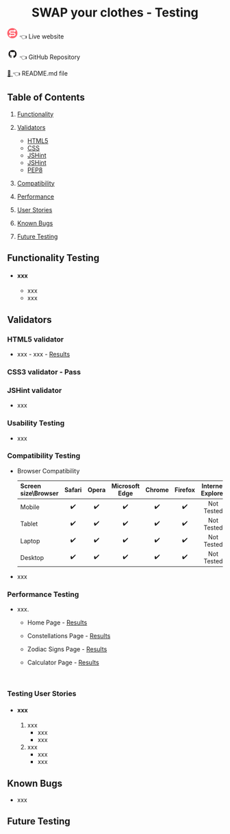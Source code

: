 
<h1 align="center">SWAP your clothes - Testing</h1>

 <a href="https://clothes-swap-app.herokuapp.com/"><img src="./static/graphics/SWAP-logo.png" width="25px" /></a> :point_left: Live website

<a href="https://github.com/LigaMoon/swap-clothes-app"><img src="./static/graphics/readme/githublogo.png" width="25px" /></a> :point_left: GitHub Repository

<a href="https://github.com/LigaMoon/swap-clothes-app/blob/main/README.md"> :scroll: </a> :point_left: README.md file
 


## Table of Contents

1. [Functionality](#functionality)

1. [Validators](#validators)
    - [HTML5](#html5)
    - [CSS](#css)
    - [JSHint](#jshint)
    - [JSHint](#jshint)
    - [PEP8](#pep8)

1. [Compatibility](#compatibility)

1. [Performance](#performance)

1. [User Stories](#user-stories)

1. [Known Bugs](#known-bugs)

1. [Future Testing](#future-testing)


## Functionality Testing
- #### xxx
    - xxx
    - xxx

## Validators

### HTML5 validator
- xxx - xxx - [Results](xxx)

### CSS3 validator - Pass


### JSHint validator
- xxx


### Usability Testing
- xxx

### Compatibility Testing
- Browser Compatibility

    | Screen size\Browser | Safari           | Opera            | Microsoft Edge   | Chrome           | Firefox          | Internet Explorer |
    | --------------------|:----------------:|:----------------:|:----------------:|:----------------:|:----------------:|:-----------------:|
    | Mobile              |:heavy_check_mark:|:heavy_check_mark:|:heavy_check_mark:|:heavy_check_mark:|:heavy_check_mark:| Not Tested        |
    | Tablet              |:heavy_check_mark:|:heavy_check_mark:|:heavy_check_mark:|:heavy_check_mark:|:heavy_check_mark:| Not Tested        |
    | Laptop              |:heavy_check_mark:|:heavy_check_mark:|:heavy_check_mark:|:heavy_check_mark:|:heavy_check_mark:| Not Tested        |
    | Desktop             |:heavy_check_mark:|:heavy_check_mark:|:heavy_check_mark:|:heavy_check_mark:|:heavy_check_mark:| Not Tested        |

- xxx

### Performance Testing
- xxx.
    - Home Page - [Results](xxx)
    - Constellations Page - [Results](xxx)
    - Zodiac Signs Page - [Results](xxx)
    - Calculator Page - [Results](xxx)

        <img src="" height="50px"/>


### Testing User Stories 
- #### xxx
    1. xxx
        - xxx
        - xxx
    1. xxx
        - xxx
        - xxx


## Known Bugs
- xxx

## Future Testing